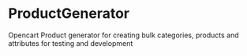 # ProductGenerator
Opencart Product generator for creating bulk categories, products and attributes for testing and development
